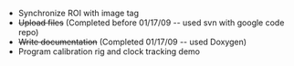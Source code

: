   * Synchronize ROI with image tag
  * ~~Upload files~~ (Completed before 01/17/09 -- used svn with google code repo)
  * ~~Write documentation~~ (Completed 01/17/09 -- used Doxygen)
  * Program calibration rig and clock tracking demo